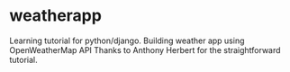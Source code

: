 # weatherapp
Learning tutorial for python/django. Building weather app using OpenWeatherMap API
Thanks to Anthony Herbert for the straightforward tutorial.
